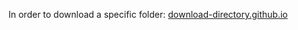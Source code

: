 In order to download a specific folder:
<a href="https://download-directory.github.io/" target="_blank">download-directory.github.io</a>
